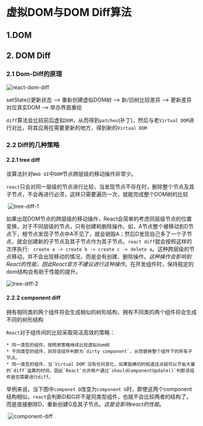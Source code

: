 # 虚拟DOM与DOM Diff算法

## 1.DOM



## 2. DOM Diff

### 2.1 Dom-Diff的原理

![react-dom-diff](/Users/lixiangju87/Documents/TecDoc/Tec-Doc/react/react-dom-diff.png)

setState()更新状态 --> 重新创建虚拟DOM树 --> 新/旧树比较差异 --> 更新差异对应真实DOM --> 举办界面重绘

`diff`算法会比较前后虚拟`DOM`，从而得到`patches`(补丁)，然后与老`Virtual DOM`进行对比，将其应用在需要更新的地方，得到新的`Virtual DOM`

### 2.2 Diff的几种策略

#### 2.2.1 tree diff

​	该算法针对`Web UI`中`DOM`节点跨层级的移动操作非常少。

​	`react`只会对同一层级的节点进行比较，当发现节点不存在时，删除整个节点及其子节点，不会再进行必须，这样只需要遍历一次，就能完成整个DOM树的比较

​	![tree-diff-1](/Users/lixiangju87/Documents/TecDoc/Tec-Doc/react/tree-diff-1.png)

​	如果出现DOM节点的跨层级的移动操作，React会简单的考虑同层级节点的位置变换，对于不同层级的节点，只有创建和删除操作。如，A节点整个被移动到D节点下，根节点发现子节点中A不见了，就会销毁A；然后D发现自己多了一个子节点，就会创建新的子节点及其子节点作为其子节点。`react diff`就会按照这样的次序执行: ` create a -> create b -> create c -> delete a`。这种跨层级的节点移动，并不会出现移动的情况，而是会有创建、删除操作。*这种操作会影响到React的性能，因此React官方不建议进行这种操作*。在开发组件时，保持稳定的dom结构会有助于性能的提升。

![tree-diff-2](/Users/lixiangju87/Documents/TecDoc/Tec-Doc/react/tree-diff-2.png)

#### 2.2.2 component diff

拥有相同类的两个组件将会生成相似的树形结构，拥有不同类的两个组件将会生成不同的树形结构

`React`对于组件间的比较采取简洁高效的策略：

	* 同一类型的组件，按照原策略继续比较虚拟dom树
	* 不同类型的组件，则将该组件判断为`dirty component`，从而替换整个组件下的所有子节点。
	* 同一类型的组件，当`Virtual DOM`没有任何变化，如果能确切的知道这点就可以节省大量的`diff`运算的时间，因此`React`允许用户通过`shouldComponentUpdate()`判断该组件是否需要进行diff。

举例来说，当下图中`componet D`改变为`component G`时，即使这两个component结构相似，`react`会判断D和G并不是同类型组件，也就不会比较两者的结构了，而是直接删除D，重新创建G及其子节点。*这是会影响react的性能*。

​	![component-diff](/Users/lixiangju87/Documents/TecDoc/Tec-Doc/react/component-diff.png)

